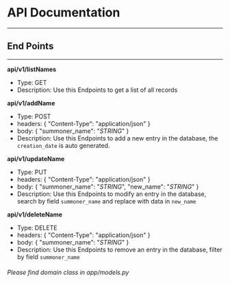# API Documentation
---
## End Points
---

**api/v1/listNames**
* Type: GET
* Description: Use this Endpoints to get a list of all records

**api/v1/addName**
* Type: POST
* headers: { "Content-Type": "application/json" }
* body: { "summoner_name": "_STRING_" }
* Description: Use this Endpoints to add a new entry in the database, the `creation_date` is auto generated.

**api/v1/updateName**
* Type: PUT
* headers: { "Content-Type": "application/json" }
* body: { "summoner_name": "_STRING_", "new_name": "_STRING_" }
* Description: Use this Endpoints to modify an entry in the database, search by field `summoner_name` and replace with data in `new_name`

**api/v1/deleteName**
* Type: DELETE
* headers: { "Content-Type": "application/json" }
* body: { "summoner_name": "_STRING_" }
* Description: Use this Endpoints to remove an entry in the database, filter by field `summoner_name`

###### Please find domain class in app/models.py
